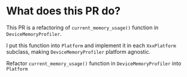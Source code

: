 # What does this PR do?

This PR is a refactoring of `current_memory_usage()` function in `DeviceMemoryProfiler`.

I put this function into `Platform` and implement it in each `XxxPlatform` subclass, making `DeviceMemoryProfiler` platform agnostic.

Refactor `current_memory_usage()` function in `DeviceMemoryProfiler` into `Platform`
